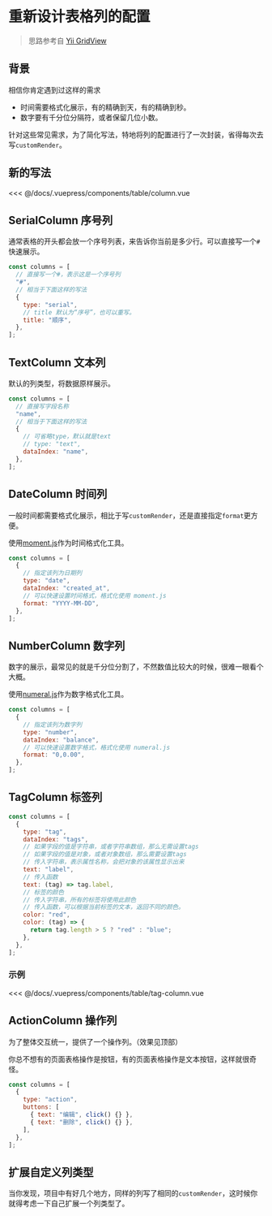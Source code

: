 # 重新设计表格列的配置

> 思路参考自 [Yii GridView](https://www.yiiframework.com/doc/guide/2.0/zh-cn/output-data-widgets#grid-view)

## 背景

相信你肯定遇到过这样的需求

- 时间需要格式化展示，有的精确到天，有的精确到秒。
- 数字要有千分位分隔符，或者保留几位小数。

针对这些常见需求，为了简化写法，特地将列的配置进行了一次封装，省得每次去写`customRender`。

## 新的写法

<table-column />
<<< @/docs/.vuepress/components/table/column.vue

## SerialColumn 序号列

通常表格的开头都会放一个序号列表，来告诉你当前是多少行。可以直接写一个`#`快速展示。

```js
const columns = [
  // 直接写一个#，表示这是一个序号列
  "#",
  // 相当于下面这样的写法
  {
    type: "serial",
    // title 默认为“序号”，也可以重写。
    title: "顺序",
  },
];
```

## TextColumn 文本列

默认的列类型，将数据原样展示。

```js
const columns = [
  // 直接写字段名称
  "name",
  // 相当于下面这样的写法
  {
    // 可省略type，默认就是text
    // type: "text",
    dataIndex: "name",
  },
];
```

## DateColumn 时间列

一般时间都需要格式化展示，相比于写`customRender`，还是直接指定`format`更方便。

使用[moment.js](https://momentjs.com/docs/#/displaying/format/)作为时间格式化工具。

```js
const columns = [
  {
    // 指定该列为日期列
    type: "date",
    dataIndex: "created_at",
    // 可以快速设置时间格式，格式化使用 moment.js
    format: "YYYY-MM-DD",
  },
];
```

## NumberColumn 数字列

数字的展示，最常见的就是千分位分割了，不然数值比较大的时候，很难一眼看个大概。

使用[numeral.js](http://numeraljs.com/#format)作为数字格式化工具。

```js
const columns = [
  {
    // 指定该列为数字列
    type: "number",
    dataIndex: "balance",
    // 可以快速设置数字格式，格式化使用 numeral.js
    format: "0,0.00",
  },
];
```

## TagColumn 标签列

```js
const columns = [
  {
    type: "tag",
    dataIndex: "tags",
    // 如果字段的值是字符串，或者字符串数组，那么无需设置tags
    // 如果字段的值是对象，或者对象数组，那么需要设置tags
    // 传入字符串，表示属性名称，会把对象的该属性显示出来
    text: "label",
    // 传入函数
    text: (tag) => tag.label,
    // 标签的颜色
    // 传入字符串，所有的标签将使用此颜色
    // 传入函数，可以根据当前标签的文本，返回不同的颜色。
    color: "red",
    color: (tag) => {
      return tag.length > 5 ? "red" : "blue";
    },
  },
];
```

### 示例

<table-tag-column />
<<< @/docs/.vuepress/components/table/tag-column.vue

## ActionColumn 操作列

为了整体交互统一，提供了一个操作列。（效果见顶部）

你总不想有的页面表格操作是按钮，有的页面表格操作是文本按钮，这样就很奇怪。


```js
const columns = [
  {
    type: "action",
    buttons: [
      { text: "编辑", click() {} },
      { text: "删除", click() {} },
    ],
  },
];
```

## 扩展自定义列类型

当你发现，项目中有好几个地方，同样的列写了相同的`customRender`，这时候你就得考虑一下自己扩展一个列类型了。
